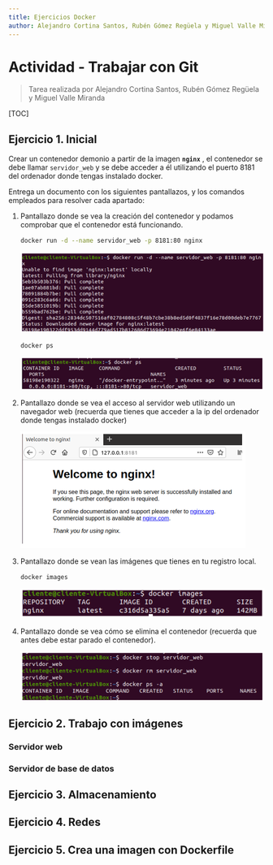 ```yaml
---
title: Ejercicios Docker
author: Alejandro Cortina Santos, Rubén Gómez Regüela y Miguel Valle Miranda
---
```



# Actividad  - Trabajar con Git

> Tarea realizada por Alejandro Cortina Santos, Rubén Gómez Regüela y Miguel Valle Miranda

[TOC]

## Ejercicio 1. Inicial 

Crear un contenedor demonio a partir de la imagen **`nginx`** , el contenedor se debe llamar `servidor_web` y se debe acceder a él utilizando el puerto 8181 del ordenador donde tengas instalado docker.

Entrega un documento con los siguientes pantallazos, y los comandos empleados para resolver cada apartado:

<div style="page-break-after: always; break-after: page;"></div>

1. Pantallazo donde se vea la creación del contenedor y podamos comprobar que el contenedor está funcionando.

   ```bash
   docker run -d --name servidor_web -p 8181:80 nginx
   ```

   ![1](1.png)

   ```bash
   docker ps
   ```

   ![2](2.png)

   <div style="page-break-after: always; break-after: page;"></div>

2. Pantallazo donde se vea el acceso al servidor web utilizando un navegador web (recuerda que tienes que acceder a la ip del ordenador donde tengas instalado docker)

   ![3](3.png)

   <div style="page-break-after: always; break-after: page;"></div>

3. Pantallazo donde se vean las imágenes que tienes en tu registro local.

   ```bash
   docker images
   ```

   ![4](4.png)

4. Pantallazo donde se vea cómo se elimina el contenedor (recuerda que antes debe estar parado el contenedor).

   ![5](5.png)

<div style="page-break-after: always; break-after: page;"></div>

## Ejercicio 2. Trabajo con imágenes

### Servidor web

### Servidor de base de datos

## Ejercicio 3. Almacenamiento

<div style="page-break-after: always; break-after: page;"></div>

## Ejercicio 4. Redes



## Ejercicio 5. Crea una imagen con Dockerfile

